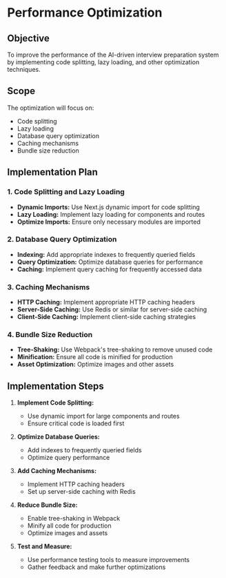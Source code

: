 # Performance Optimization

## Objective
To improve the performance of the AI-driven interview preparation system by implementing code splitting, lazy loading, and other optimization techniques.

## Scope
The optimization will focus on:
- Code splitting
- Lazy loading
- Database query optimization
- Caching mechanisms
- Bundle size reduction

## Implementation Plan

### 1. Code Splitting and Lazy Loading
- **Dynamic Imports:** Use Next.js dynamic import for code splitting
- **Lazy Loading:** Implement lazy loading for components and routes
- **Optimize Imports:** Ensure only necessary modules are imported

### 2. Database Query Optimization
- **Indexing:** Add appropriate indexes to frequently queried fields
- **Query Optimization:** Optimize database queries for performance
- **Caching:** Implement query caching for frequently accessed data

### 3. Caching Mechanisms
- **HTTP Caching:** Implement appropriate HTTP caching headers
- **Server-Side Caching:** Use Redis or similar for server-side caching
- **Client-Side Caching:** Implement client-side caching strategies

### 4. Bundle Size Reduction
- **Tree-Shaking:** Use Webpack's tree-shaking to remove unused code
- **Minification:** Ensure all code is minified for production
- **Asset Optimization:** Optimize images and other assets

## Implementation Steps
1. **Implement Code Splitting:**
   - Use dynamic import for large components and routes
   - Ensure critical code is loaded first

2. **Optimize Database Queries:**
   - Add indexes to frequently queried fields
   - Optimize query performance

3. **Add Caching Mechanisms:**
   - Implement HTTP caching headers
   - Set up server-side caching with Redis

4. **Reduce Bundle Size:**
   - Enable tree-shaking in Webpack
   - Minify all code for production
   - Optimize images and assets

5. **Test and Measure:**
   - Use performance testing tools to measure improvements
   - Gather feedback and make further optimizations